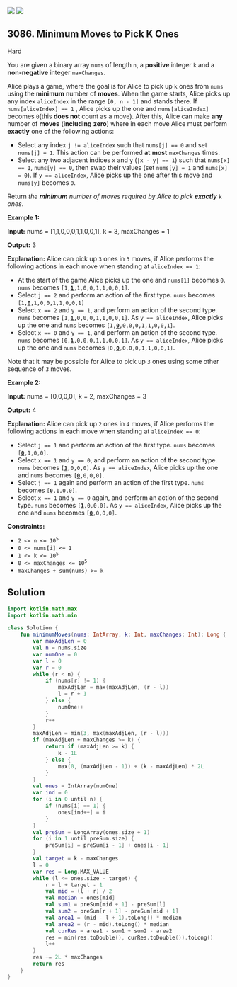 [![](https://img.shields.io/github/stars/javadev/LeetCode-in-Kotlin?label=Stars&style=flat-square)](https://github.com/javadev/LeetCode-in-Kotlin)
[![](https://img.shields.io/github/forks/javadev/LeetCode-in-Kotlin?label=Fork%20me%20on%20GitHub%20&style=flat-square)](https://github.com/javadev/LeetCode-in-Kotlin/fork)

## 3086\. Minimum Moves to Pick K Ones

Hard

You are given a binary array `nums` of length `n`, a **positive** integer `k` and a **non-negative** integer `maxChanges`.

Alice plays a game, where the goal is for Alice to pick up `k` ones from `nums` using the **minimum** number of **moves**. When the game starts, Alice picks up any index `aliceIndex` in the range `[0, n - 1]` and stands there. If `nums[aliceIndex] == 1` , Alice picks up the one and `nums[aliceIndex]` becomes `0`(this **does not** count as a move). After this, Alice can make **any** number of **moves** (**including** **zero**) where in each move Alice must perform **exactly** one of the following actions:

*   Select any index `j != aliceIndex` such that `nums[j] == 0` and set `nums[j] = 1`. This action can be performed **at** **most** `maxChanges` times.
*   Select any two adjacent indices `x` and `y` (`|x - y| == 1`) such that `nums[x] == 1`, `nums[y] == 0`, then swap their values (set `nums[y] = 1` and `nums[x] = 0`). If `y == aliceIndex`, Alice picks up the one after this move and `nums[y]` becomes `0`.

Return _the **minimum** number of moves required by Alice to pick **exactly**_ `k` _ones_.

**Example 1:**

**Input:** nums = [1,1,0,0,0,1,1,0,0,1], k = 3, maxChanges = 1

**Output:** 3

**Explanation:** Alice can pick up `3` ones in `3` moves, if Alice performs the following actions in each move when standing at `aliceIndex == 1`:

*    At the start of the game Alice picks up the one and `nums[1]` becomes `0`. `nums` becomes <code>[1,**<ins>1</ins>**,1,0,0,1,1,0,0,1]</code>.
*   Select `j == 2` and perform an action of the first type. `nums` becomes <code>[1,**<ins>0</ins>**,1,0,0,1,1,0,0,1]</code>
*   Select `x == 2` and `y == 1`, and perform an action of the second type. `nums` becomes <code>[1,**<ins>1</ins>**,0,0,0,1,1,0,0,1]</code>. As `y == aliceIndex`, Alice picks up the one and `nums` becomes <code>[1,**<ins>0</ins>**,0,0,0,1,1,0,0,1]</code>.
*   Select `x == 0` and `y == 1`, and perform an action of the second type. `nums` becomes <code>[0,**<ins>1</ins>**,0,0,0,1,1,0,0,1]</code>. As `y == aliceIndex`, Alice picks up the one and `nums` becomes <code>[0,**<ins>0</ins>**,0,0,0,1,1,0,0,1]</code>.

Note that it may be possible for Alice to pick up `3` ones using some other sequence of `3` moves.

**Example 2:**

**Input:** nums = [0,0,0,0], k = 2, maxChanges = 3

**Output:** 4

**Explanation:** Alice can pick up `2` ones in `4` moves, if Alice performs the following actions in each move when standing at `aliceIndex == 0`:

*   Select `j == 1` and perform an action of the first type. `nums` becomes <code>[**<ins>0</ins>**,1,0,0]</code>.
*   Select `x == 1` and `y == 0`, and perform an action of the second type. `nums` becomes <code>[**<ins>1</ins>**,0,0,0]</code>. As `y == aliceIndex`, Alice picks up the one and `nums` becomes <code>[**<ins>0</ins>**,0,0,0]</code>.
*   Select `j == 1` again and perform an action of the first type. `nums` becomes <code>[**<ins>0</ins>**,1,0,0]</code>.
*   Select `x == 1` and `y == 0` again, and perform an action of the second type. `nums` becomes <code>[**<ins>1</ins>**,0,0,0]</code>. As `y == aliceIndex`, Alice picks up the one and `nums` becomes <code>[**<ins>0</ins>**,0,0,0]</code>.

**Constraints:**

*   <code>2 <= n <= 10<sup>5</sup></code>
*   `0 <= nums[i] <= 1`
*   <code>1 <= k <= 10<sup>5</sup></code>
*   <code>0 <= maxChanges <= 10<sup>5</sup></code>
*   `maxChanges + sum(nums) >= k`

## Solution

```kotlin
import kotlin.math.max
import kotlin.math.min

class Solution {
    fun minimumMoves(nums: IntArray, k: Int, maxChanges: Int): Long {
        var maxAdjLen = 0
        val n = nums.size
        var numOne = 0
        var l = 0
        var r = 0
        while (r < n) {
            if (nums[r] != 1) {
                maxAdjLen = max(maxAdjLen, (r - l))
                l = r + 1
            } else {
                numOne++
            }
            r++
        }
        maxAdjLen = min(3, max(maxAdjLen, (r - l)))
        if (maxAdjLen + maxChanges >= k) {
            return if (maxAdjLen >= k) {
                k - 1L
            } else {
                max(0, (maxAdjLen - 1)) + (k - maxAdjLen) * 2L
            }
        }
        val ones = IntArray(numOne)
        var ind = 0
        for (i in 0 until n) {
            if (nums[i] == 1) {
                ones[ind++] = i
            }
        }
        val preSum = LongArray(ones.size + 1)
        for (i in 1 until preSum.size) {
            preSum[i] = preSum[i - 1] + ones[i - 1]
        }
        val target = k - maxChanges
        l = 0
        var res = Long.MAX_VALUE
        while (l <= ones.size - target) {
            r = l + target - 1
            val mid = (l + r) / 2
            val median = ones[mid]
            val sum1 = preSum[mid + 1] - preSum[l]
            val sum2 = preSum[r + 1] - preSum[mid + 1]
            val area1 = (mid - l + 1).toLong() * median
            val area2 = (r - mid).toLong() * median
            val curRes = area1 - sum1 + sum2 - area2
            res = min(res.toDouble(), curRes.toDouble()).toLong()
            l++
        }
        res += 2L * maxChanges
        return res
    }
}
```